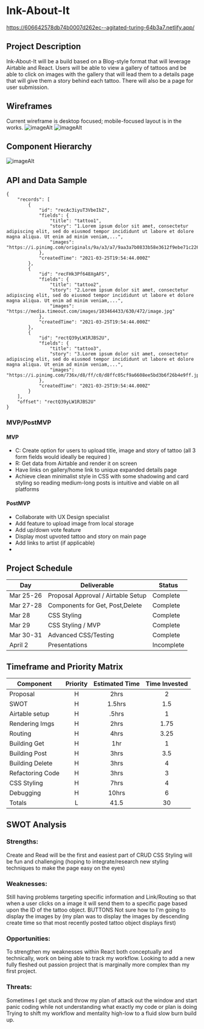 # Ink-About-It

https://606642578db74b0007d262ec--agitated-turing-64b3a7.netlify.app/

## Project Description

Ink-About-It will be a build based on a Blog-style format that will leverage Airtable and React. Users will be able to view a gallery of tattoos and be able to click on images with the gallery that will lead them to a details page that will give them a story behind each tattoo. There will also be a page for user submission.

## Wireframes

Current wireframe is desktop focused; mobile-focused layout is in the works.
![imageAlt](https://i.imgur.com/weK6BBP.png)
![imageAlt](https://i.imgur.com/CdYxRHk.png)

## Component Hierarchy

![imageAlt](https://i.imgur.com/e53Ut6B.png)

## API and Data Sample

```
{
    "records": [
        {
            "id": "recAc3iyuT3VbeIbZ",
            "fields": {
                "title": "tattoo1",
                "story": "1.Lorem ipsum dolor sit amet, consectetur adipiscing elit, sed do eiusmod tempor incididunt ut labore et dolore magna aliqua. Ut enim ad minim veniam,...",
                "images": "https://i.pinimg.com/originals/9a/a3/a7/9aa3a7b0833b58e3612f9ebe71c226bc.jpg"
            },
            "createdTime": "2021-03-25T19:54:44.000Z"
        },
        {
            "id": "recFHk3Pf648XgAFS",
            "fields": {
                "title": "tattoo2",
                "story": "2.Lorem ipsum dolor sit amet, consectetur adipiscing elit, sed do eiusmod tempor incididunt ut labore et dolore magna aliqua. Ut enim ad minim veniam,...",
                "images": "https://media.timeout.com/images/103464433/630/472/image.jpg"
            },
            "createdTime": "2021-03-25T19:54:44.000Z"
        },
        {
            "id": "rectQ39yLW1RJBS2U",
            "fields": {
                "title": "tattoo3",
                "story": "3.Lorem ipsum dolor sit amet, consectetur adipiscing elit, sed do eiusmod tempor incididunt ut labore et dolore magna aliqua. Ut enim ad minim veniam,...",
                "images": "https://i.pinimg.com/736x/d8/ff/c0/d8ffc05cf9a6608ee5bd3b6f26b4e9ff.jpg"
            },
            "createdTime": "2021-03-25T19:54:44.000Z"
        }
    ],
    "offset": "rectQ39yLW1RJBS2U"
}

```

### MVP/PostMVP

#### MVP

- C: Create option for users to upload title, image and story of tattoo (all 3 form fields would ideally be required )
- R: Get data from Airtable and render it on screen
- Have links on gallery/home link to unique expanded details page
- Achieve clean minimalist style in CSS with some shadowing and card styling so reading medium-long posts is intuitive and viable on all platforms

#### PostMVP
- Collaborate with UX Design specialist
- Add feature to upload image from local storage
- Add up/down vote feature
- Display most upvoted tattoo and story on main page
- Add links to artist (if applicable)
- 

## Project Schedule

| Day       | Deliverable                        | Status     |
| --------- | ---------------------------------- | ---------- |
| Mar 25-26 | Proposal Approval / Airtable Setup | Complete   |
| Mar 27-28 | Components for Get, Post,Delete    | Complete   |
| Mar 28    | CSS Styling                        | Complete   |
| Mar 29    | CSS Styling / MVP                  | Complete   |
| Mar 30-31 | Advanced CSS/Testing               | Complete   |
| April 2   | Presentations                      | Incomplete |

## Timeframe and Priority Matrix

| Component        | Priority | Estimated Time | Time Invested |
| ---------------- | :------: | :------------: | :-----------: |
| Proposal         |    H     |      2hrs      |       2       |
| SWOT             |    H     |     1.5hrs     |      1.5      |
| Airtable setup   |    H     |     .5hrs      |       1       |
| Rendering Imgs   |    H     |      2hrs      |     1.75      |
| Routing          |    H     |      4hrs      |     3.25      |
| Building Get     |    H     |      1hr       |       1       |
| Building Post    |    H     |      3hrs      |      3.5      |
| Building Delete  |    H     |      3hrs      |       4       |
| Refactoring Code |    H     |      3hrs      |       3       |
| CSS Styling      |    H     |      7hrs      |       4       |
| Debugging        |    H     |     10hrs      |       6       |
| Totals           |    L     |      41.5      |      30       |

## SWOT Analysis

### Strengths:

Create and Read will be the first and easiest part of CRUD
CSS Styling will be fun and challenging (hoping to integrate/research new styling techniques to make the page easy on the eyes)

### Weaknesses:

Still having problems targeting specific information and Link/Routing so that when a user clicks on a image it will send them to a specific page based upon the ID of the tattoo object.
BUTTONS
Not sure how to I'm going to display the images by (my plan was to display the images by descending create time so that most recently posted tattoo object displays first)

### Opportunities:

To strengthen my weaknesses within React both conceptually and technically, work on being able to track my workflow.
Looking to add a new fully fleshed out passion project that is marginally more complex than my first project.

### Threats:

Sometimes I get stuck and throw my plan of attack out the window and start panic coding while not understanding what exactly my code or plan is doing
Trying to shift my workflow and mentality high-low to a fluid slow burn build up.
